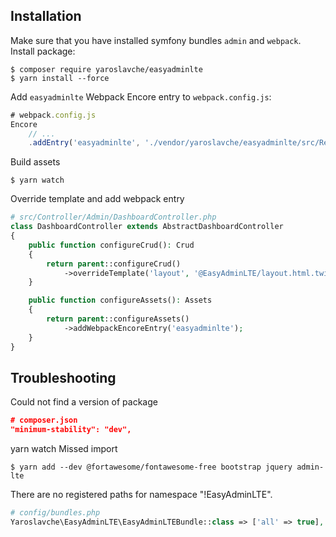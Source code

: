 ## Installation
Make sure that you have installed symfony bundles `admin` and `webpack`.
Install package:
```
$ composer require yaroslavche/easyadminlte
$ yarn install --force
```
Add `easyadminlte` Webpack Encore entry to `webpack.config.js`:
```js
# webpack.config.js
Encore
    // ...
    .addEntry('easyadminlte', './vendor/yaroslavche/easyadminlte/src/Resources/assets/dist/easyadminlte.js')
```
Build assets
```shell
$ yarn watch
```
Override template and add webpack entry
```php
# src/Controller/Admin/DashboardController.php
class DashboardController extends AbstractDashboardController
{
    public function configureCrud(): Crud
    {
        return parent::configureCrud()
            ->overrideTemplate('layout', '@EasyAdminLTE/layout.html.twig');
    }

    public function configureAssets(): Assets
    {
        return parent::configureAssets()
            ->addWebpackEncoreEntry('easyadminlte');
    }
}
```

## Troubleshooting
Could not find a version of package
```json
# composer.json
"minimum-stability": "dev",
```
yarn watch Missed import
```shell
$ yarn add --dev @fortawesome/fontawesome-free bootstrap jquery admin-lte
```
There are no registered paths for namespace "!EasyAdminLTE".
```php
# config/bundles.php
Yaroslavche\EasyAdminLTE\EasyAdminLTEBundle::class => ['all' => true],
```